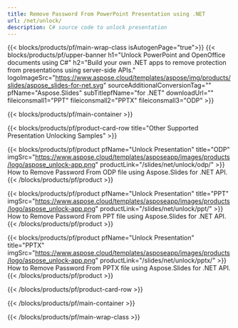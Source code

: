 ```yaml
---
title: Remove Password From PowerPoint Presentation using .NET 
url: /net/unlock/
description: C# source code to unlock presentation
---
```


{{< blocks/products/pf/main-wrap-class isAutogenPage="true">}}
{{< blocks/products/pf/upper-banner h1="Unlock PowerPoint and OpenOffice documents using C#" h2="Build your own .NET apps to remove protection from presentations using server-side APIs." logoImageSrc="https://www.aspose.cloud/templates/aspose/img/products/slides/aspose_slides-for-net.svg" sourceAdditionalConversionTag="" pfName="Aspose.Slides" subTitlepfName="for .NET" downloadUrl="" fileiconsmall1="PPT" fileiconsmall2="PPTX" fileiconsmall3="ODP" >}}

{{< blocks/products/pf/main-container >}}

{{< blocks/products/pf/product-card-row title="Other Supported Presentation Unlocking Samples" >}}

{{< blocks/products/pf/product pfName="Unlock Presentation" title="ODP" imgSrc="https://www.aspose.cloud/templates/asposeapp/images/products/logo/aspose_unlock-app.png" productLink="/slides/net/unlock/odp/" >}}
How to Remove Password From ODP file using Aspose.Slides for .NET API.
{{< /blocks/products/pf/product >}}

{{< blocks/products/pf/product pfName="Unlock Presentation" title="PPT" imgSrc="https://www.aspose.cloud/templates/asposeapp/images/products/logo/aspose_unlock-app.png" productLink="/slides/net/unlock/ppt/" >}}
How to Remove Password From PPT file using Aspose.Slides for .NET API.
{{< /blocks/products/pf/product >}}

{{< blocks/products/pf/product pfName="Unlock Presentation" title="PPTX" imgSrc="https://www.aspose.cloud/templates/asposeapp/images/products/logo/aspose_unlock-app.png" productLink="/slides/net/unlock/pptx/" >}}
How to Remove Password From PPTX file using Aspose.Slides for .NET API.
{{< /blocks/products/pf/product >}}



{{< /blocks/products/pf/product-card-row >}}

{{< /blocks/products/pf/main-container >}}
    
{{< /blocks/products/pf/main-wrap-class >}}